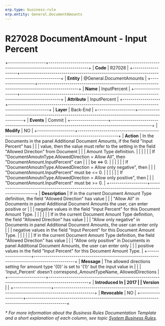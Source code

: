 ```yaml
---
erp.type: business-rule
erp.entity: General.DocumentAmounts
---
```


# R27028 DocumentAmount - Input Percent
+-------------------+--------------------------------------------------------------------------------------------------+
| **Code**          | R27028                                                                                           |
+-------------------+--------------------------------------------------------------------------------------------------+
| **Entity**        | @General.DocumentAmounts                                                                                   |
+-------------------+--------------------------------------------------------------------------------------------------+
| **Name**          | InputPercent                                                                                     |
+-------------------+--------------------------------------------------------------------------------------------------+
| **Attribute**     | InputPercent                                                                                     |
+-------------------+--------------------------------------------------------------------------------------------------+
| **Layer**         | Back-End                                                                                         |
+-------------------+--------------------------------------------------------------------------------------------------+
| **Events**        | Commit                                                                                           |
+-------------------+--------------------------------------------------------------------------------------------------+
| **Modify**        | NO                                                                                               |
+-------------------+--------------------------------------------------------------------------------------------------+
| **Action**        | In the Documents in the panel Additional Document Amounts, if the field "Input Percent" has      |
|                   | value, then the value must refer to the setting in the field "Allowed Direction" from Document   |
|                   | Amount Type definition.                                                                          |
|                   |                                                                                                  |
|                   | If \"DocumentAmoutnType.AllowedDirection = Allow All\", then \"DocumentAmount.InputPercent\" can |
|                   | be \<=\> 0.                                                                                      |
|                   |                                                                                                  |
|                   | If \"DocumentAmoutnType.AllowedDirection = Allow only negative\", then                           |
|                   | \"DocumentAmount.InputPercent\" must be \<= 0.                                                   |
|                   |                                                                                                  |
|                   | If \"DocumentAmoutnType.AllowedDirection = Allow only positive\", then                           |
|                   | \"DocumentAmount.InputPercent\" must be \>= 0.                                                   |
+-------------------+--------------------------------------------------------------------------------------------------+
| **Description**   | If in the current Document Amount Type definition, the field "Allowed Direction" has value       |
|                   | "Allow All" in Documents in panel Additional Document Amounts the user, can enter positive or    |
|                   | negative values in the field "Input Percent" for this Document Amount Type.                      |
|                   |                                                                                                  |
|                   | If in the current Document Amount Type definition, the field "Allowed Direction" has value       |
|                   | "Allow only negative" in Documents in panel Additional Document Amounts, the user can enter only |
|                   | negative values in the field "Input Percent" for this Document Amount Type.                      |
|                   |                                                                                                  |
|                   | If in the current Document Amount Type definition, the field "Allowed Direction" has value       |
|                   | "Allow only positive" in Documents in panel Additional Document Amounts, the user can enter only |
|                   | positive values in the field "Input Percent" for this Document Amount Type.                      |
+-------------------+--------------------------------------------------------------------------------------------------+
| **Message**       | The allowed directions setting for amount type \'{0}\' is set to \'{1}\' but the input value in  |
|                   | \'Input_Percent\' doesn\'t correspond.,AmountTypeName, AllowedDirections                         |
+-------------------+--------------------------------------------------------------------------------------------------+
| **Introduced In   | 2017                                                                                             |
| Version**         |                                                                                                  |
+-------------------+--------------------------------------------------------------------------------------------------+
| **Revocable**     | NO                                                                                               |
+-------------------+--------------------------------------------------------------------------------------------------+

*\* For more information about the Business Rules Documentation Template and a short explanation of each column, see
topic [System Business Rules](../templates/template-description-system-business-rules.md).*
